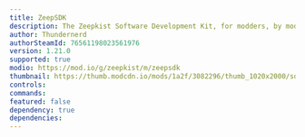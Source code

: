 ```yaml
---
title: ZeepSDK
description: The Zeepkist Software Development Kit, for modders, by modders.
author: Thundernerd
authorSteamId: 76561198023561976
version: 1.21.0
supported: true
modio: https://mod.io/g/zeepkist/m/zeepsdk
thumbnail: https://thumb.modcdn.io/mods/1a2f/3082296/thumb_1020x2000/sdk_icon.png
controls:
commands:
featured: false
dependency: true
dependencies:
---
```

